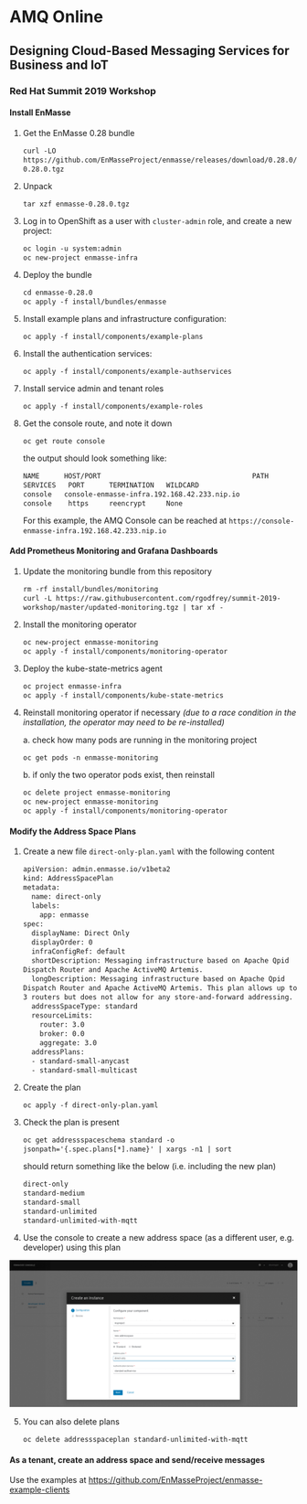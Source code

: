 # AMQ Online
## Designing Cloud-Based Messaging Services for Business and IoT
### Red Hat Summit 2019 Workshop

#### Install EnMasse

1. Get the EnMasse 0.28 bundle
   ```
   curl -LO https://github.com/EnMasseProject/enmasse/releases/download/0.28.0/enmasse-0.28.0.tgz
   ```

2. Unpack  
   ```
   tar xzf enmasse-0.28.0.tgz
   ```

3. Log in to OpenShift as a user with `cluster-admin` role, and create a new project:
   ```
   oc login -u system:admin
   oc new-project enmasse-infra
   ```
      
4. Deploy the bundle
   ```
   cd enmasse-0.28.0
   oc apply -f install/bundles/enmasse
   ```
      
5. Install example plans and infrastructure configuration:
   ```
   oc apply -f install/components/example-plans
   ```
   
6. Install the authentication services:
   ```
   oc apply -f install/components/example-authservices
   ```
   
7. Install service admin and tenant roles
   ```
   oc apply -f install/components/example-roles
   ```
   
8. Get the console route, and note it down
   ```
   oc get route console
   ```
   
   the output should look something like:
   
   ```
   NAME      HOST/PORT                                     PATH      SERVICES   PORT      TERMINATION   WILDCARD
   console   console-enmasse-infra.192.168.42.233.nip.io             console    https     reencrypt     None
   ```
   
   For this example, the AMQ Console can be reached at `https://console-enmasse-infra.192.168.42.233.nip.io`
   
#### Add Prometheus Monitoring and Grafana Dashboards

1. Update the monitoring bundle from this repository
   ```
   rm -rf install/bundles/monitoring
   curl -L https://raw.githubusercontent.com/rgodfrey/summit-2019-workshop/master/updated-monitoring.tgz | tar xf -
   ```
   
2. Install the monitoring operator
   ```
   oc new-project enmasse-monitoring
   oc apply -f install/components/monitoring-operator
   ```
  
3. Deploy the kube-state-metrics agent
   ```
   oc project enmasse-infra
   oc apply -f install/components/kube-state-metrics
   ```
   
4. Reinstall monitoring operator if necessary
   _(due to a race condition in the installation, the operator may need to be re-installed)_
   
   a. check how many pods are running in the monitoring project
   ```
   oc get pods -n enmasse-monitoring
   ```
   b. if only the two operator pods exist, then reinstall
   ```
   oc delete project enmasse-monitoring
   oc new-project enmasse-monitoring
   oc apply -f install/components/monitoring-operator
   ```
   
#### Modify the Address Space Plans
   
1. Create a new file `direct-only-plan.yaml` with the following content

   ```
   apiVersion: admin.enmasse.io/v1beta2
   kind: AddressSpacePlan
   metadata:
     name: direct-only
     labels:
       app: enmasse
   spec:
     displayName: Direct Only
     displayOrder: 0
     infraConfigRef: default
     shortDescription: Messaging infrastructure based on Apache Qpid Dispatch Router and Apache ActiveMQ Artemis.
     longDescription: Messaging infrastructure based on Apache Qpid Dispatch Router and Apache ActiveMQ Artemis. This plan allows up to 3 routers but does not allow for any store-and-forward addressing.
     addressSpaceType: standard
     resourceLimits:
       router: 3.0
       broker: 0.0
       aggregate: 3.0
     addressPlans:
     - standard-small-anycast
     - standard-small-multicast
   ```
   
2. Create the plan
   ```
   oc apply -f direct-only-plan.yaml
   ```
3. Check the plan is present
   ```
   oc get addressspaceschema standard -o jsonpath='{.spec.plans[*].name}' | xargs -n1 | sort
   ```
   should return something like the below (i.e. including the new plan)
   ```
   direct-only
   standard-medium
   standard-small
   standard-unlimited
   standard-unlimited-with-mqtt
   ```
4. Use the console to create a new address space (as a different user, e.g. developer) using this plan

![Create An Address Space](/images/create-direct.gif?raw=true)

5. You can also delete plans
   ```
   oc delete addressspaceplan standard-unlimited-with-mqtt
   ```
   
#### As a tenant, create an address space and send/receive messages

Use the examples at https://github.com/EnMasseProject/enmasse-example-clients
   

   
   
  
